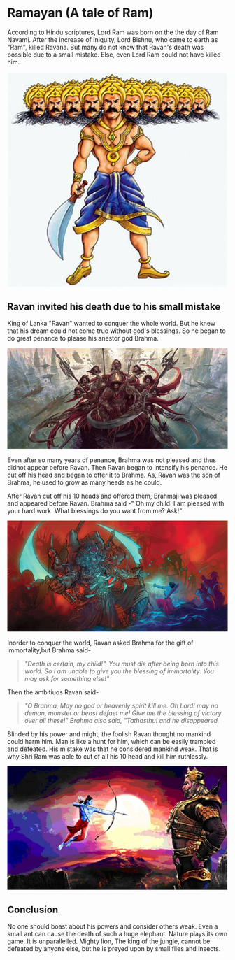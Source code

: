 # Ramayan (A tale of Ram)

According to Hindu scriptures, Lord Ram was born on the the day of Ram Navami. After the increase of iniquity, Lord Bishnu, who came to earth as "Ram", killed Ravana. But many do not know that Ravan's death was possible due to a small mistake. Else, even Lord Ram could not have killed him.

![10-Headed-Ravan](10-headed-Ravan.jpg)

## Ravan invited his death due to his small mistake
King of Lanka "Ravan" wanted to conquer the whole world. But he knew that his dream could not come true without god's blessings. So he began to do great penance to please his anestor god Brahma.

![Ravan-the-ultimate-conquerer](Ravan-the-ultimate-conqueror.jpg)

Even after so many years of penance, Brahma was not pleased and thus didnot appear before Ravan. Then Ravan began to intensify his penance. He cut off his head and began to offer it to Brahma. As, Ravan was the son of Brahma, he used to grow as many heads as he could.

After Ravan cut off his 10 heads and offered them, Brahmaji was pleased and appeared before Ravan. Brahma said -" Oh my child! I am pleased with your hard work. What blessings do you want from me? Ask!"

![10-headed-Ravan-and-Shri-Ram-fighting.jpg](10-headed-Ravan-and-Shri-Ram-fighting.jpg)


Inorder to conquer the world, Ravan asked Brahma for the gift of immortality,but Brahma said- 
 >*"Death is certain, my  child!". You must die after being born into this world. So I am unable to give you the blessing of immortality. You may ask for something else!"*

Then the ambitiuos Ravan said- 
>*"O Brahma, May no god or heavenly spirit kill me. Oh Lord! may no demon, monster or beast defaet me! Give me the blessing of victory over all these!" Brahma also said, "Tathasthu! and he disappeared.*

Blinded by his power and might, the foolish Ravan thought no mankind could harm him. Man is like a hunt for him, which can be easily trampled and defeated. His mistake was that he considered mankind weak. That is why Shri Ram was able to cut of all his 10 head and kill him ruthlessly.

![Ram-aiming-to-kill-ravan.jpg](Ram-aiming-to-kill-ravan.jpg)

## Conclusion

No one should boast about his powers and consider others weak. Even a small ant can cause the death of such a huge elephant. Nature plays its own game. It is unparallelled. Mighty lion, The king of the jungle, cannot be defeated by anyone else, but he is preyed  upon by small flies and insects.
   
